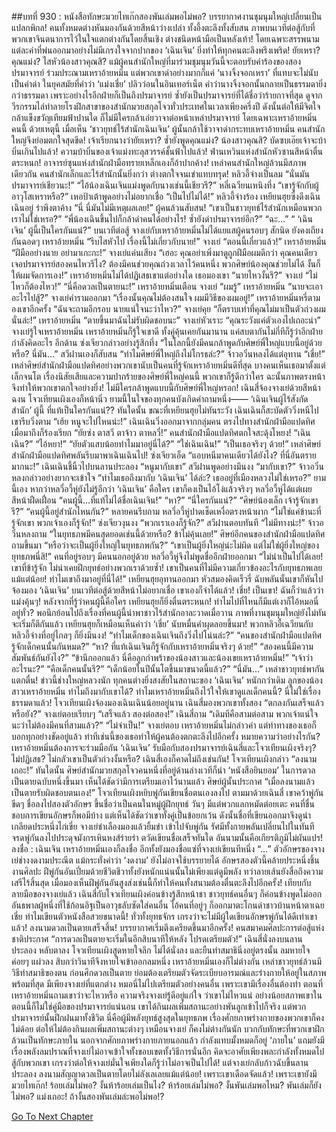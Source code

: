##บทที่ 930 : หนังสือทักษะมวยไทเก๊กสองพันเล่มพอไม่พอ?
บรรยากาศงานชุมนุมใหญ่เปลี่ยนเป็นแปลกพิกล!
คนทั้งหมดต่างหันมองกันด้วยสีหน้าว่างเปล่า ทั้งอึ้งตะลึงทั้งสับสน ภาพบนเวทีต่อสู้กับที่พวกเขาจินตนาการไว้ในใจแตกต่างกันโดยสิ้นเชิง ต่างชนิดหน้ามือเป็นหลังเท้า! โดยเฉพาะสรรพนามแต่ละคำที่พ่นออกมาอย่างไม่มีเกรงใจจากปากของ ‘เฉินเจิน’ ยิ่งทำให้ทุกคนตะลึงพรึงเพริด!
ยัยเหรา?
คุณแม่ง?
ไสหัวน้องสาวคุณสิ?
แม้ผู้คนสำนักใหญ่ที่มาร่วมชุมนุมวันนี้จะตอบรับคำร้องของสองปรมาจารย์ ร่วมประณามเหราอ้ายหมิ่น แต่พวกเขาด่าอย่างมากก็แค่ ‘นางจิ้งจอกเหรา’ ที่แทบจะไม่นับเป็นคำด่า ในยุคสมัยที่คำว่า ‘แม่งเชี่ย’ ปลิวว่อนในอินเทอร์เน็ต คำว่านางจิ้งจอกนั้นกลายเป็นธรรมดายิ่งกว่าธรรมดา เพราะอย่างไรอีกฝ่ายก็เป็นถึงปรมาจารย์ ซ้ำยังเป็นปรมาจารย์ที่ได้ชื่อว่าร้ายกาจที่สุด ดูจากวีรกรรมไล่ทำลายโรงฝึกสาขาของสำนักมวยสกุลโจวทั่วประเทศในเวลาเพียงครึ่งปี ดังนั้นต่อให้มีจิตใจกล้าแข็งขวัญเทียมฟ้าปานใด ก็ไม่มีใครกล้าเอ่ยวาจาต่อหน้าเหล่าปรมาจารย์ โดยเฉพาะเหราอ้ายหมิ่นคนนี้
ด้วยเหตุนี้ เมื่อเห็น ‘ชาวยุทธ์ไร้สำนักเฉินเจิน’ ผู้นั้นกล้าใช้วาจาด่ากระทบเหราอ้ายหมิ่น คนสำนักใหญ่จึงย่อมตกใจสุดขีด!
เจ้าเรียกนางว่ายัยเหรา?
ซ้ำยังพูดคุณแม่ง? น้องสาวคุณสิ?
บัดซบเอ๊ยเจ้าจะบ้าบิ่นเกินไปแล้ว!
ความบ้าบิ่นของเจ้าแม่งทะลุสวรรค์ชั้นฟ้าไปแล้ว!
ฟ่านเหวินแห่งสำนักหัวซานสีหน้าตื่นตระหนก!
อาจารย์ซุนแห่งสำนักฝ่ามือทรายเหล็กเองก็อ้าปากค้าง!
เหล่าคนสำนักใหญ่ล้วนมีสภาพเดียวกัน คนสำนักเล็กและไร้สำนักนั้นยิ่งกว่า ต่างตกใจจนเข่าแทบทรุด!
หลิวอี้จ่างเป็นลม “นั่นมันปรมาจารย์เชียวนะ!”
“ไอ้น้องเฉินเจินแม่งพูดกับนางเช่นนี้เชียวรึ?” หลี่เฉวียนเหนิงทึ่ง
“เขารู้จักกับผู้อาวุโสเหราหรือ?” เหอป้าเต้าพูดอย่างไม่อยากเชื่อ
“เป็นไปไม่ได้!” หลิวอี้จ่างร้อง
เหยียนฮุยซึ่งดึงเฉินเฉินอยู่ รำพึงตาค้าง “นี่ นี่มันไม่มีเหตุผลเลย!”
ผู้คนล้วนสับสน!
“เขาเป็นชาวยุทธ์ไร้สำนักเหมือนพวกเราไม่ใช่เหรอ?”
“พี่น้องเฉินขึ้นไปก็กล้าด่าคนได้อย่างไร! ซ้ำยังด่าปรมาจารย์อีก?”
“ฉะ…”
“ ‘เฉินเจิน’ ผู้นี้เป็นใครกันแน่?”
บนเวทีต่อสู้
จางเย่กับเหราอ้ายหมิ่นไม่ได้แยแสผู้คนรอบๆ สักนิด ยังคงเถียงกันฉอดๆ
เหราอ้ายหมิ่น “รีบไสหัวไป เรื่องนี้ไม่เกี่ยวกับนาย!”
จางเย่ “ตอนนี้เกี่ยวแล้ว!”
เหราอ้ายหมิ่น “ฝีมืออย่างนาย อย่ามาเกะกะ!”
จางเย่แค่นเสียง “เฮอะ คุณอย่าเพิ่งมาดูถูกฝีมือผมดีกว่า คุณคนเดียวเจอปรมาจารย์สองคนไหวรึไง? ต้องมีคนช่วยคุณถ่วงเวลาไว้คนหนึ่ง พวกศิษย์น้องคุณช่วยไม่ได้ งั้นก็ให้ผมจัดการเอง!”
เหราอ้ายหมิ่นไม่ได้ปฏิเสธเขาแต่อย่างใด เธอมองเขา “นายไหวงั้นรึ?”
จางเย่ “ไม่ไหวก็ต้องไหว!”
“นี่คือดวลเป็นตายนะ!” เหราอ้ายหมิ่นเตือน
จางเย่ “ผมรู้”
เหราอ้ายหมิ่น “นายจะเอาอะไรไปสู้?”
จางเย่คำรามออกมา “เรื่องนั้นคุณไม่ต้องสนใจ ผมมีวิธีของผมอยู่!”
เหราอ้ายหมิ่นหรี่ตามองเขาอีกครั้ง “ฉันจะถามอีกรอบ นายแน่ใจนะว่าไหว?”
จางเย่คุย “ก็ตราบเท่าที่คุณไม่มาเป็นตัวถ่วงผมนั่นล่ะ!”
เหราอ้ายหมิ่น “ตายขึ้นมาฉันไม่รับผิดชอบนะ”
จางเย่หัวเราะ “คุณระวังแค่ตัวเองไปเถอะน่า”
จางเย่รู้ใจเหราอ้ายหมิ่น เหราอ้ายหมิ่นก็รู้ใจเขาดี ทั้งคู่คุ้นเคยกันมานาน แค่สบตากันไม่กี่ทีก็รู้ว่าอีกฝ่ายกำลังคิดอะไร
อีกด้าน
ซ่งเจียวกล่าวอย่างรู้สึกทึ่ง “ในโลกนี้ยังมีคนกล้าพูดกับศิษย์พี่ใหญ่แบบนี้อยู่ด้วยหรือ? นี่มัน…”
สวีฝานเองก็สับสน “ทำไมศิษย์พี่ใหญ่ถึงไม่โกรธล่ะ?”
จ้าวอวิ๋นหลงได้แต่อุทาน “เชี่ย!”
เหล่าศิษย์สำนักฝ่ามือแปดทิศอย่างพวกเขานับเป็นคนที่รู้จักเหราอ้ายหมิ่นดีที่สุด บางคนเห็นเธอมาตั้งแต่เล็กจนโต เรื่องนิสัยเสียและความปากร้ายของศิษย์พี่ใหญ่คนนี้ พวกเขาก็รู้ดีกว่าใคร ฉะนั้นภาพตรงหน้าจึงทำให้พวกเขาตกใจอย่างยิ่ง! ไม่มีใครกล้าพูดแบบนี้กับศิษย์พี่ใหญ่หรอก!
เฉินสี่จ้องจางเย่ด้วยสีหน้าฉงน
โจวเทียนเผิงเองก็หน้านิ่ว
ยามนี้ในใจของทุกคนบังเกิดคำถามหนึ่ง—— ‘เฉินเจินผู้ไร้สังกัดสำนัก’ ผู้นี้ ที่แท้เป็นใครกันแน่??
ทันใดนั้น ขณะที่เหยียนฮุยไม่ทันระวัง เฉินเฉินก็สะบัดตัววิ่งหนีไป เขารีบวิ่งตาม “เฮ้ย หนูจะไปไหนน่ะ!”
เฉินเฉินวิ่งออกมาจากกลุ่มคน ตรงไปทางสำนักฝ่ามือแปดทิศ เมื่อมาถึงก็ร้องเรียก “ยัยซ่ง ตาสวี ตาจ้าว ตาหลวี่!”
คนสำนักฝ่ามือแปดทิศตกใจสะดุ้งโหยง!
“เฉินเฉิน?”
“ไอ้หยา!”
“ยัยตัวแสบน้อยทำไมมาอยู่นี่ได้?”
“ใช่เฉินเฉิน!”
“เป็นเธอจริงๆ ด้วย!”
เหล่าศิษย์สำนักฝ่ามือแปดทิศพลันรีบมาพาเฉินเฉินไป!
ซ่งเจียวเอ็ด “แอบหนีมาคนเดียวได้ยังไง? ที่นี่อันตรายมากนะ!”
เฉินเฉินชี้นิ้วไปบนลานประลอง “หนูมากับเขา”
สวีฝานพูดอย่างมึนงง “มากับเขา?”
จ้าวอวิ๋นหลงกล่าวอย่างยากจะเข้าใจ “ทำไมเธอถึงมากับ ‘เฉินเจิน’ ได้ล่ะ? เธออยู่ที่เมืองหลวงไม่ใช่เหรอ?”
ยามนี้เอง หากว่าหลวี่อวี้หู่ยังไม่รู้อีกว่า ‘เฉินเจิน’ คือใคร เขาก็คงเป็นไอ้โง่แล้วจริงๆ หลวี่อวี้หู่ได้แต่เผยสีหน้าฝืดเฝื่อน “คนผู้นี้…ที่แท้ไม่ได้ชื่อเฉินเจิน!”
“หา?”
“นี่ใครกันแน่?”
“ศิษย์น้องเล็ก เจ้ารู้จักเขารึ?”
“คนผู้นี้อยู่สำนักไหนกัน?”
หลายคนรีบถาม
หลวี่อวี้หู่ปาดเช็ดเหงื่อตรงหน้าผาก “ไม่ใช่แค่ข้านะที่รู้จักเขา พวกเจ้าเองก็รู้จัก!”
ซ่งเจียวงุนงง “พวกเราเองก็รู้จัก?”
สวีฝานตอบทันที “ไม่มีทางน่ะ!”
จ้าวอวิ๋นหลงถาม “ในยุทธภพมีคนสุดยอดเช่นนี้ด้วยหรือ? ข้าไม่คุ้นเลย!”
ศิษย์อีกคนของสำนักฝ่ามือแปดทิศถามขึ้นมา “หรือว่าจะเป็นผู้ยิ่งใหญ่ในยุทธภพกัน?”
“เขาเป็นผู้ยิ่งใหญ่น่ะไม่ผิด แต่ไม่ใช่ผู้ยิ่งใหญ่ของยุทธภพนี่สิ!” คนที่อยู่รอบๆ มีคนนอกอยู่ด้วย หลวี่อวี้หู่จึงไม่พูดชื่ออีกฝ่ายออกมา “ไม่น่าเป็นไปได้เลย! เขาที่ข้ารู้จัก ไม่น่าเคยฝึกยุทธ์อย่างพวกเราด้วยซ้ำ! เขาเป็นคนที่ไม่มีความเกี่ยวข้องอะไรกับยุทธภพเลยแม้แต่น้อย! ทำไมเขาถึงมาอยู่ที่นี่ได้!”
เหยียนฮุยอุทานออกมา หัวสมองคิดเร็วรี่ ฉับพลันนั้นเขาก็หันไปจ้องมอง ‘เฉินเจิน’ บนเวทีต่อสู้ด้วยสีหน้าไม่อยากเชื่อ เขาเองก็จำได้แล้ว!
เชี่ย!
เป็นเขา!
ฉันก็ว่าแล้วว่าแม่งคุ้นๆ!
หลังจากที่รู้ว่าคนผู้นี้คือใคร เหยียนฮุยก็ยิ่งตื่นตระหนก! ทำไมไปที่ไหนก็มีแต่เงาก็ไอ้หมอนี่อยู่ทั่ว? พอนึกย้อนไปถึงเรื่องที่คนผู้นี้นำพาชาวไร้สำนักอาละวาดเมื่อวาน ภาพที่งานชุมนุมใหญ่ยังไม่ทันจะเริ่มก็ตีกันแล้ว เหยียนฮุยก็เหมือนเห็นคำว่า ‘เชี่ย’ นับหมื่นคำผุดลอยขึ้นมา!
พวกหลิวอี้เฉวียนกับหลิวอี้จ่างที่อยู่ไกลๆ ก็ยิ่งมึนงง!
“ทำไมเด็กของเฉินเจินถึงวิ่งไปโน่นล่ะ?”
“คนของสำนักฝ่ามือแปดทิศรู้จักเด็กคนนั้นกันหมด?”
“หา? ที่แท้เฉินเจินก็รู้จักกับเหราอ้ายหมิ่นจริงๆ ด้วย!”
“สองคนนี้มีความสัมพันธ์กันยังไง?”
“ข้านึกออกแล้ว นี่คือลูกกำพร้าของน้องสาวและน้องเขยเหราอ้ายหมิ่น!”
“เจ้าว่าอะไรนะ?”
“คือเด็กคนนั้นรึ?”
“เด็กน้อยในปีนั้นโตขึ้นมาขนาดนี้แล้ว?”
“นี่มัน…”
เหล่าชาวยุทธ์พากันแตกตื่น!
ข่าวนี้ช่างใหญ่หลวงนัก ทุกคนต่างยิ่งสงสัยในสถานะของ ‘เฉินเจิน’ หนักกว่าเดิม ลูกของน้องสาวเหราอ้ายหมิ่น ทำไมถึงมากับเขาได้? ทำไมเหราอ้ายหมิ่นถึงไว้ใจให้เขาดูแลเด็กคนนี้? นี่ไม่ใช่เรื่องธรรมดาแล้ว!
โจวเทียนเผิงจ้องมองเฉินเฉินน้อยอยู่นาน
เฉินสี่มองพวกเขาทั้งสอง “ตกลงกันเสร็จแล้วหรือยัง?”
จางเย่ตอบเรียบๆ “เสร็จแล้ว สองต่อสอง!”
เฉินสี่ถาม “เดิมทีคือสามต่อสาม พวกเจ้าแน่ใจนะว่าไม่ต้องมีคนที่สามแล้ว?”
“ไม่จำเป็น!” จางเย่ตอบ
เหราอ้ายหมิ่นไม่กล่าวคำ แต่ท่าทางของเธอก็บอกทุกอย่างชัดอยู่แล้ว
ท่าทีเช่นนี้ของเธอทำให้ผู้คนต้องตกตะลึงไปอีกครั้ง หมายความว่าอย่างไรกัน? เหราอ้ายหมิ่นต้องการจะร่วมมือกัน ‘เฉินเจิน’ รับมือกับสองปรมาจารย์เฉินสี่และโจวเทียนเผิงจริงๆ? ไม่ปฏิเสธ? ไม่กลัวเขาเป็นตัวถ่วงงั้นหรือ?
เฉินสี่เองก็คาดไม่ถึงเช่นกัน!
โจวเทียนเผิงกล่าว “ลงนามเถอะ!”
ทันใดนั้น ศิษย์สำนักมวยสกุลโจวคนหนึ่งที่อยู่ด้านล่างเวทีก็นำ ‘หนังสือยินยอม’ ในการดวลเป็นตายฉบับหนึ่งขึ้นมา เห็นได้ชัดว่ามีการเตรียมเอาไว้นานแล้ว ศิษย์ผู้นั้นประกาศ “เมื่อลงนามแล้ว เป็นตายรับผิดชอบตนเอง!”
โจวเทียนเผิงหยิบพู่กันเขียนชื่อตนเองลงไป
ตามมาด้วยเฉินสี่ เขาคว้าพู่กันขีดๆ ชื่อลงไปสองตัวอักษร
ขึ้นชื่อว่าเป็นคนในหมู่ผู้ฝึกยุทธ์ วันๆ มีแต่พวกแลกหมัดต่อยเตะ คนที่ชื่นชอบการเขียนอักษรก็พอมีบ้าง แต่เห็นได้ชัดว่าเขาทั้งคู่เป็นข้อยกเว้น ดังนั้นชื่อที่เขียนออกมาจึงดูน่าเกลียดประหนึ่งไก่เขี่ย
จางเย่ชำเลืองมองแล้วยิ้มขำ เข้าไปจับพู่กัน รัศมีทั้งกายพลันเปลี่ยนไปในทันที จรดพู่กันลงไปประดุจมังกรเหินหงส์ร่ายรำ ตวัดเขียนชื่อเสร็จทันใด
อันนามนั้นคือเกียรติภูมิไม่ผันแปร!
ลงชื่อ : เฉินเจิน
เหราอ้ายหมิ่นเองก็ลงชื่อ อีกทั้งยังมองชื่อแซ่ที่จางเย่เขียนทีหนึ่ง “…”
ตัวอักษรของจางเย่ช่างงดงามประณีต แม้กระทั่งคำว่า ‘งดงาม’ ยังไม่อาจใช้บรรยายได้ อักษรสองตัวนี้คล้ายประหนึ่งชิ้นงานศิลปะ ฝีพู่กันอันเปี่ยมด้วยชีวิตชีวาทั้งยังหนักแน่นนั้นไม่เพียงแต่ดูมีพลัง ทว่าลายเส้นยังสื่อถึงความเสรีไร้สิ้นสุด เมื่อมองเห็นฝีพู่กันอันสูงส่งเช่นนี้ก็ทำให้คนทั้งสนามต้องตื่นตะลึงไปอีกครั้ง!
เทียบกับลายมือของจางเย่แล้ว เฉินสี่กับโจวเทียนเผิงค่อนข้างรู้สึกหน้าชา
ชาวยุทธ์คนอื่นๆ ก็ค่อนข้างพูดไม่ออก อันธพาลผู้หนึ่งที่ใช้ก้อนอิฐเป็นอาวุธลับซัดใส่คนอื่น ไอ้คนที่อยู่ๆ ก็ออกมาตะโกนด่าชาวบ้านหน้าตาเฉย เชี่ย ทำไมเขียนตัวหนังสือสวยขนาดนี้! ทั่วทั้งยุทธจักร เกรงว่าจะไม่มีผู้ใดเขียนอักษรพู่กันได้ดีเท่าเขาแล้ว!
ลงนามดวลเป็นตายเสร็จสิ้น!
บรรยากาศเริ่มตึงเครียดขึ้นมาอีกครั้ง!
คนสมาคมศิลปะการต่อสู้แห่งชาติประกาศ “การดวลเป็นตายจะเริ่มในอีกสิบนาทีให้หลัง โปรดเตรียมตัว!”
เฉินสี่นั่งลงบนลานประลอง หลับตาลง
โจวเทียนเผิงสูดหายใจลึก ไม่ได้นั่งลง และยืนทำสมาธินิ่งอยู่ตรงนั้น ลมหายใจค่อยๆ แผ่วลง สิบกว่าวินาทีจึงหายใจเข้าออกลมหนึ่ง
เหราอ้ายหมิ่นเองก็ไม่ต่างกัน
เหล่าชาวยุทธ์ล้วนมีวิธีทำสมาธิของตน ก่อนศึกดวลเป็นตาย ย่อมต้องเตรียมตัวจัดระเบียบอารมณ์และร่างกายให้อยู่ในสภาพพร้อมที่สุด
มีเพียงจางเย่ที่แตกต่าง หมอนี่ไม่ไปเตรียมตัวอย่างคนอื่น เพราะเขามีเรื่องอื่นต้องทำ ตอนที่เหราอ้ายหมิ่นถามเขาว่าจะไหวหรือ ความจริงจางเย่รู้ดีอยู่แก่ใจ ว่าเขาไม่ไหวแน่ อย่างน้อยสภาพเขาในตอนนี้ก็ไม่ใช่คู่มือของปรมาจารย์แน่นอน เขาได้กินผลเพิ่มสถานะอย่างพันลูกเข้าไปก็จริง แต่พวกปรมาจารย์นั้นฝึกฝนมาทั้งชีวิต นี่คือผู้มีพลังยุทธ์สูงสุดในยุทธภพ เรื่องศักยภาพร่างกายของพวกเขาก็คงไม่ด้อย ต่อให้ไม่ต้องกินผลเพิ่มสถานะต่างๆ เหมือนจางเย่ ก็คงไม่ต่างกันนัก บวกกับทักษะที่พวกเขาฝึกล้วนเป็นทักษะภายใน นอกจากศักยภาพร่างกายภายนอกแล้ว กำลังแทบมั้งหมดก็อยู่ ‘ภายใน’ แถมยังมีเรื่องพลังลมปราณที่จางเย่ไม่อาจเข้าใจทั้งขอบเขตทั้งวิธีการนั่นอีก คิดจะอาศัยเพียงพละกำลังทั้งหมดไปสู้กับพวกเขา เกรงว่าต่อให้จางเย่มั่นใจเพียงใดก็รู้ว่าไม่อาจเป็นไปได้!
แต่จางเย่กลับก้าวฉับขึ้นลานประลอง ลงนามสัญญาดวลเป็นตายโดยไม่ลังเลเลยแม้แต่น้อย!
เพราะเขาเดือดจัดแล้ว!
เพราะเขายังมีมวยไทเก๊ก!
ร้อยเล่มไม่พอ?
งั้นห้าร้อยเล่มเป็นไง?
ห้าร้อยเล่มไม่พอ?
งั้นพันเล่มพอไหม?
พันเล่มก็ยังไม่พอ?
แม่งเถอะ!
ถ้างั้นสองพันเล่มล่ะพอไม่พอ!?


[Go To Next Chapter]( ./31.md)